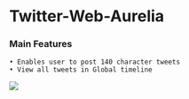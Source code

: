 # Twitter-Web-Aurelia

### Main Features

    • Enables user to post 140 character tweets
    • View all tweets in Global timeline


<img src="http://res.cloudinary.com/cloud101/image/upload/v1511296825/aurelia/twitter-aurelia2.png"/>
